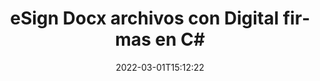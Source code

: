 ---
############################# Static ############################
layout: "auto-gen-signature"
date: 2022-03-01T15:12:22
draft: false
operation: Sign
signaturetype: Digital
fileformat: Docx
productName: .NET
lang: es
productCode: net
otherformats: pdf doc docx docm dot dotx odt ott xls xlsx xlsm xlsb ods ots xltx xltm pptx pptm
breadcrumb: Put Digital signature on Docx for C#

############################# Head ############################
head_title: "Adición de firmas electrónicas digitales al archivo Docx con C#"
head_description: "Coloque la firma digital en el archivo Docx para .NET usando unas pocas líneas de código. Utilice la API de firma de documentos de GroupDocs para firmar docenas de formatos de archivo."

############################# Header ############################
title: "eSign Docx archivos con Digital firmas en C#"
description: "Cómo agregar la firma Digital con unas pocas líneas de código .NET"
bg_image: "https://cms.admin.containerize.com/templates/aspose/App_Themes/V3/images/bg/header1.png"
bg_overlay: false
button:
    enable: true

############################# SubMenu ############################
submenu:
    enable: true

    left:
        img_alt: "GroupDocs.Signature for .NET"
        image: "https://cms.admin.containerize.com/templates/groupdocs/images/product-logos/90x90-noborder/groupdocs-signature-net.png"
        product: "GroupDocs.Signature"
        platform: ".NET"



############################# About ############################
about:
    enable: true
    title: "Acerca de GroupDocs.Signature for .NET API de firmas digitales"
    content: |
        [GroupDocs.Signature for .NET](https://products.groupdocs.com/signature/net/) es una API popular para firmar documentos con firmas electrónicas digitales, con certificados digitales. Para la API de firmas digitales, se utilizan archivos de certificados PFX para firmar documentos con claves privadas y públicas protegidas con contraseña. Las firmas digitales pueden usarse para certificar documentos comerciales con una página particular de eSign PDF, certificar documentos completos de Microsoft Office como Word, Excel, archivos de Powerpoint y documentos de Open Office. Los clientes pueden manipular fácilmente las firmas, como editarlas, eliminarlas o ajustarlas. La API proporciona una forma de buscar y verificar firmas. Además, se proporcionan muchas capacidades para la personalización de firmas.
    

############################# Steps ############################
steps:
    enable: true
    title_left: "Pasos para firmar Docx con Digital en C#"
    content_left: |
        [GroupDocs.Signature for .NET](https://products.groupdocs.com/signature/net/) proporciona la capacidad de firmar documentos Docx con Digital firmas de forma rápida y sencilla.
        
        * Cree una instancia de la clase Signature que proporcione el archivo Docx que se supone que debe firmar como ruta o flujo de memoria
        * Cree una instancia de la clase SignOptions y configure todos los datos solicitados.
        * Invoque el método Signature.Sign() pasando la salida Docx archivo o flujo de memoria

    title_right: " Requisitos del sistema"
    content_right: |
        GroupDocs.Signature for .NET son compatibles con todas las principales plataformas y sistemas operativos. Antes de ejecutar el código a continuación, asegúrese de tener instalados los siguientes requisitos previos en su sistema.

        * Sistemas operativos: Microsoft Windows, Linux, Mac OS
        * Entornos de desarrollo: Microsoft Visual Studio, Xamarin, MonoDevelop
        * Frameworks: .NET Framework, .NET Standard, .NET Core, Mono
        * Obtén el último GroupDocs.Signature for .NET de [Nuget](https://www.nuget.org/packages/groupdocs.signature)
         
    code: |
        ```csharp    
                
        // Set up input Docx file
        string filePath = "input.docx";
        // Set up output file
        string outputFilePath = "output.docx";
        // Provide digital certificate
        string certificateFilePath = "certificate.pfx";

        // Instantiate Signature for input file
        using (GroupDocs.Signature.Signature signature = new GroupDocs.Signature.Signature(filePath))
        {
                //Provide sign options
                DigitalSignOptions options = new DigitalSignOptions(certificateFilePath)
                {
                    // set certificate password
                    Password = "1234567890",
                    // set signature position
                    Left = 50,
                    Top = 200,
                };

                // sign Docx document
                SignResult result = signature.Sign(outputFilePath, options);
        }

        ```

############################# Demos ############################
demos:
    enable: true
    title: "Firma de Docx documentos con Digital Live Demo"
    content: |
       Firme el archivo Docx con varias firmas ahora mismo visitando el sitio web de [GroupDocs.Signature App](https://products.groupdocs.app/signature/family). Demostración en línea gratuita esperándote.          

############################# More Formats ############################
more_formats:
    enable: true
    title: "Otras firmas Digital admitidas para C#"
    content: |
        "También puede firmar Docx con otros tipos de firma. Consulte la lista a continuación."
    format: 
       
       
back_to_top:
    enable: true
---